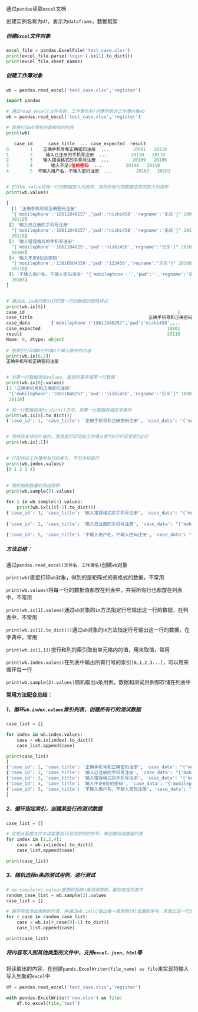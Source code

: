 通过`pandas`读取`excel`文档

创建实例名称为`df`，表示为`dataframe`，数据框架



##### 创建`Excel`文件对象

```python
excel_file = pandas.ExcelFile('test_case.xlsx')
print(excel_file.parse('login').ix[1].to_dict())
print(excel_file.sheet_names)
```



##### 创建工作簿对象

```python
wb = pandas.read_excel('test_case.xlsx','register')
```



```python
import pandas

# 通过read_excel(文件名称，工作簿名称)创建所有的工作簿对象wb
wb = pandas.read_excel('test_case.xlsx','register')

# 直接打印wb得到的是矩阵的列表
print(wb)

   case_id      case_title  ... case_expected  result
0        1    正确手机号和正确密码注册  ...         10001   20110
1        2     输入已注册的手机号注册  ...         20110   20110
2        3    输入错误格式的手机号注册  ...         20109   20109
3        4       输入不足6位的密码  ...         20108   20110
4        5  不输入用户名，不输入密码注册  ...         20103   20103


# 打印wb.value将每一行的数据放入列表中，并将所有行的数据也依次放入列表中
print(wb.values)

[
  [1 '正确手机号和正确密码注册'
  "{'mobilephone':'18611848257','pwd':'nishi458','regname':'乐乐'}" 10001
  20110]
 [2 '输入已注册的手机号注册'
  "{'mobilephone':'18611848257','pwd':'nishi458','regname':'乐乐'}" 20110
  20110]
 [3 '输入错误格式的手机号注册'
  "{'mobilephone':'1861184825','pwd':'nishi458','regname':'乐乐'}" 20109
  20109]
 [4 '输入不足6位的密码'
  "{'mobilephone':'13810504359','pwd':'123456','regname':'乐乐'}" 20108
  20110]
 [5 '不输入用户名，不输入密码注册' "{'mobilephone':'','pwd':'','regname':'乐乐'}" 20103
  20103]
]


# 通过wb.ix按行索引打印第一行的数据的矩阵样式
print(wb.ix[0])
case_id                                                          1
case_title                                            正确手机号和正确密码注册
case_data        {'mobilephone':'18611848257','pwd':'nishi458',...
case_expected                                                10001
result                                                       20110
Name: 0, dtype: object
           
# 按索引打印第0行的第2个单元格中的内容
print(wb.ix[0,2])
正确手机号和正确密码注册


# 对第一行数据添加values，是按列表存储第一行数据
print(wb.ix[0].values)
[1 '正确手机号和正确密码注册'
 "{'mobilephone':'18611848257','pwd':'nishi458','regname':'乐乐'}" 10001
 20110]

# 对一行数据调用to_dict()方法，将第一行数据存储在字典中
print(wb.ix[0].to_dict())
{'case_id': 1, 'case_title': '正确手机号和正确密码注册', 'case_data': "{'mobilephone':'18611848257','pwd':'nishi458','regname':'乐乐'}", 'case_expected': 10001, 'result': 20110}


# 同样还支持切片操作，意思是打印当前工作薄从索引0行打印至索引2行
print(wb.ix[:2])

                     
# 打印当前工作簿所有行的索引，不包含标题行
print(wb.index.values)
[0 1 2 3 4]
   
                  
# 随机抽取数量的测试用例
print(wb.sample(3).values)

for i in wb.sample(3).values:
    print(wb.ix[i[0]-1].to_dict())
{'case_id': 3, 'case_title': '输入错误格式的手机号注册', 'case_data': "{'mobilephone':'1861184825','pwd':'nishi458','regname':'乐乐'}", 'case_expected': 20109, 'result': 20109}
                  
{'case_id': 2, 'case_title': '输入已注册的手机号注册', 'case_data': "{'mobilephone':'18611848257','pwd':'nishi458','regname':'乐乐'}", 'case_expected': 20110, 'result': 20110}
                  
{'case_id': 5, 'case_title': '不输入用户名，不输入密码注册', 'case_data': "{'mobilephone':'','pwd':'','regname':'乐乐'}", 'case_expected': 20103, 'result': 20103}
```





##### 方法总结：

通过`pandas.read_excel(文件名，工作簿名)`创建`wb`对象

`print(wb)`直接打印`wb`对象，得到的是矩阵式的表格式的数据，不常用

`print(wb.values)`将每一行的数据值都放在列表中，并将所有行也都放在列表中，不常用

`print(wb.ix[1].values)`通过`wb`对象的`ix`方法指定行号输出这一行的数据，在列表中，不常用

`print(wb.ix[1].to_dict())`通过`wb`对象的ix方法指定行号输出这一行的数据，在字典中，常用

`print(wb.ix[1,1])`按行和列的索引取出单元格内的值，用来取值，常用

`print(wb.index.values)`在列表中输出所有行号的索引`[0,1,2,3...]`，可以用来循环每一行

`print(wb.sample(2).values)`随机取出`n`条用例，数据和测试用例都存储在列表中



**常用方法配合总结：**

##### 1、循环`wb.index.values`索引列表，创建所有行的测试数据

```pythoN
case_list = []

for index in wb.index.values:
    case = wb.ix[index].to_dict()
    case_list.append(case)

print(case_list)
[
{'case_id': 1, 'case_title': '正确手机号和正确密码注册', 'case_data': "{'mobilephone':'18611848257','pwd':'nishi458','regname':'乐乐'}", 'case_expected': 10001, 'result': 20110}, 
{'case_id': 2, 'case_title': '输入已注册的手机号注册', 'case_data': "{'mobilephone':'18611848257','pwd':'nishi458','regname':'乐乐'}", 'case_expected': 20110, 'result': 20110}, 
{'case_id': 3, 'case_title': '输入错误格式的手机号注册', 'case_data': "{'mobilephone':'1861184825','pwd':'nishi458','regname':'乐乐'}", 'case_expected': 20109, 'result': 20109}, 
{'case_id': 4, 'case_title': '输入不足6位的密码', 'case_data': "{'mobilephone':'13810504359','pwd':'123456','regname':'乐乐'}", 'case_expected': 20108, 'result': 20110}, 
{'case_id': 5, 'case_title': '不输入用户名，不输入密码注册', 'case_data': "{'mobilephone':'','pwd':'','regname':'乐乐'}", 'case_expected': 20103, 'result': 20103}
]
```



##### 2、循环指定索引，创建某些行的测试数据

```pythoN
case_list = []

# 实现从配置文件中读取要执行测试用例的序号，来创建测试数据列表
for index in [1,2,4]:
    case = wb.ix[index].to_dict()
    case_list.append(case)

print(case_list)
```



##### 3、随机选择n条的测试用例，进行测试

```pythoN
# wb.sample(n).values是随机抽取n条测试用例，都存放在列表中
random_case_list = wb.sample(2).values
case_list = []

# 循环存放测试用例的列表，并通过wb.ix[n]取出每一条用例[0]位置的序号，来取出这一行测试数据，在字典中
for r_case in random_case_list:
    case = wb.ix[r_case[0]-1].to_dict()
    case_list.append(case)

print(case_list)
```



##### 将内容写入到其他类型的文件中，支持`excel、json、html`等

将读取出的内容，在创建`pands.ExcelWriter(file_name) as file`来实现将输入写入到新的`excel`中

```python
df = pandas.read_excel('test_case.xlsx','register')

with pandas.ExcelWriter('new.xlsx') as file:
    df.to_excel(file,'test')
```

